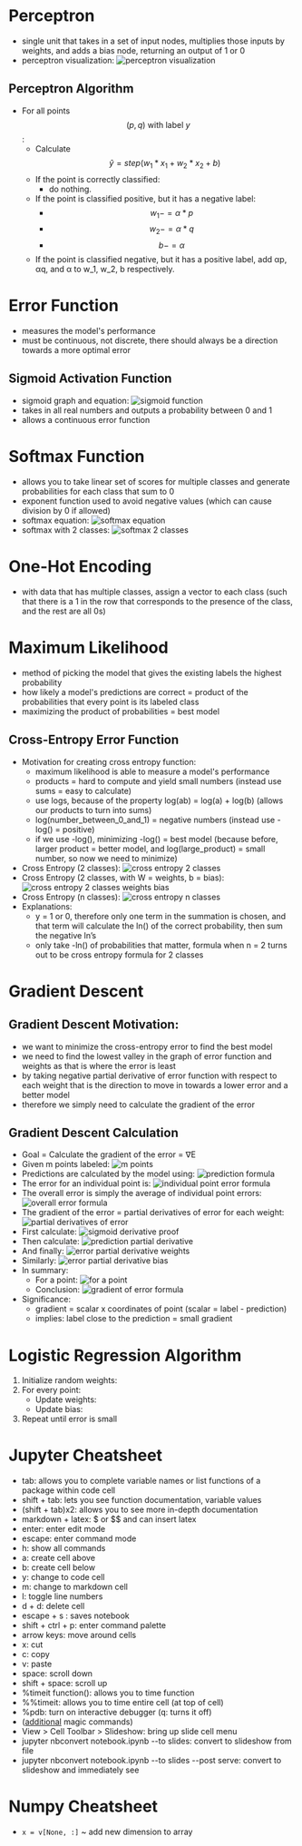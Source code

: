 # Perceptron
* single unit that takes in a set of input nodes, multiplies those inputs by weights, and adds a bias node, returning an output of 1 or 0
* perceptron visualization: ![perceptron visualization](https://livingprogram.github.io/ml-notes/images/ml-notes_1.jpg)

## Perceptron Algorithm
* For all points $$(p,q) \text{ with label } y $$:
  * Calculate $$\hat{y} = step(w_{1} * x_{1} + w_{2} * x_{2} + b)$$
  * If the point is correctly classified:
    * do nothing.
  * If the point is classified positive, but it has a negative label:
    * $$w_{1} -= \alpha * p$$
    * $$w_{2} -= \alpha * q$$
    * $$b -= \alpha$$
  * If the point is classified negative, but it has a positive label, add αp, αq, and α to w_1, w_2, b respectively.

# Error Function
* measures the model's performance
* must be continuous, not discrete, there should always be a direction towards a more optimal error 

## Sigmoid Activation Function
* sigmoid graph and equation: ![sigmoid function](https://livingprogram.github.io/ml-notes/images/ml-notes_2.jpg)
* takes in all real numbers and outputs a probability between 0 and 1 
* allows a continuous error function

# Softmax Function
* allows you to take linear set of scores for multiple classes and generate probabilities for each class that sum to 0
* exponent function used to avoid negative values (which can cause division by 0 if allowed)
* softmax equation: ![softmax equation](https://livingprogram.github.io/ml-notes/images/ml-notes_3.jpg)
* softmax with 2 classes: ![softmax 2 classes](https://livingprogram.github.io/ml-notes/images/ml-notes_4.jpg)

# One-Hot Encoding
* with data that has multiple classes, assign a vector to each class (such that there is a 1 in the row that corresponds to the presence of the class, and the rest are all 0s)

# Maximum Likelihood
* method of picking the model that gives the existing labels the highest probability
* how likely a model's predictions are correct = product of the probabilities that every point is its labeled class
* maximizing the product of probabilities = best model

## Cross-Entropy Error Function
* Motivation for creating cross entropy function:
  * maximum likelihood is able to measure a model's performance
  * products = hard to compute and yield small numbers (instead use sums = easy to calculate)
  * use logs, because of the property log(ab) = log(a) + log(b) (allows our products to turn into sums)
  * log(number_between_0_and_1) = negative numbers (instead use -log() = positive)
  * if we use -log(), minimizing -log() = best model (because before, larger product = better model, and log(large_product) = small number, so now we need to minimize)
* Cross Entropy (2 classes): ![cross entropy 2 classes](https://livingprogram.github.io/ml-notes/images/ml-notes_5.jpg)
* Cross Entropy (2 classes, with W = weights, b = bias): ![cross entropy 2 classes weights bias](https://livingprogram.github.io/ml-notes/images/ml-notes_6.jpg)
* Cross Entropy (n classes): ![cross entropy n classes](https://livingprogram.github.io/ml-notes/images/ml-notes_7.jpg)
* Explanations:
  * y = 1 or 0, therefore only one term in the summation is chosen, and that term will calculate the ln() of the correct probability, then sum the negative ln’s
  * only take -ln() of probabilities that matter, formula when n = 2 turns out to be cross entropy formula for 2 classes

# Gradient Descent

## Gradient Descent Motivation: 
* we want to minimize the cross-entropy error to find the best model
* we need to find the lowest valley in the graph of error function and weights as that is where the error is least
* by taking negative partial derivative of error function with respect to each weight that is the direction to move in towards a lower error and a better model
* therefore we simply need to calculate the gradient of the error

## Gradient Descent Calculation
* Goal = Calculate the gradient of the error = ∇E
* Given m points labeled: ![m points](https://livingprogram.github.io/ml-notes/images/ml-notes_8.jpg)
* Predictions are calculated by the model using: ![prediction formula](https://livingprogram.github.io/ml-notes/images/ml-notes_9.jpg)
* The error for an individual point is: ![individual point error formula](https://livingprogram.github.io/ml-notes/images/ml-notes_10.jpg)
* The overall error is simply the average of individual point errors: ![overall error formula](https://livingprogram.github.io/ml-notes/images/ml-notes_11.jpg)
* The gradient of the error = partial derivatives of error for each weight: ![partial derivatives of error](https://livingprogram.github.io/ml-notes/images/ml-notes_12.jpg)
* First calculate: ![sigmoid derivative proof](https://livingprogram.github.io/ml-notes/images/ml-notes_13.jpg)
* Then calculate: ![prediction partial derivative](https://livingprogram.github.io/ml-notes/images/ml-notes_14.jpg)
* And finally: ![error partial derivative weights](https://livingprogram.github.io/ml-notes/images/ml-notes_15.jpg)
* Similarly: ![error partial derivative bias](https://livingprogram.github.io/ml-notes/images/ml-notes_16.jpg)
* In summary:
  * For a point: ![for a point](https://livingprogram.github.io/ml-notes/images/ml-notes_17.jpg)
  * Conclusion: ![gradient of error formula](https://livingprogram.github.io/ml-notes/images/ml-notes_18.jpg)
* Significance: 
  * gradient = scalar x coordinates of point (scalar = label - prediction)
  * implies: label close to the prediction = small gradient

# Logistic Regression Algorithm
1. Initialize random weights: 
2. For every point:
   * Update weights:
   * Update bias:
3. Repeat until error is small

# Jupyter Cheatsheet
* tab: allows you to complete variable names or list functions of a package within code cell
* shift + tab: lets you see function documentation, variable values 
* (shift + tab)x2: allows you to see more in-depth documentation
* markdown + latex: $ or $$ and can insert latex
* enter: enter edit mode
* escape: enter command mode
* h: show all commands 
* a: create cell above
* b: create cell below
* y: change to code cell
* m: change to markdown cell
* l: toggle line numbers
* d + d: delete cell
* escape + s : saves notebook
* shift + ctrl + p: enter command palette
* arrow keys: move around cells
* x: cut
* c: copy
* v: paste
* space: scroll down
* shift + space: scroll up
* %timeit function(): allows you to time function
* %%timeit: allows you to time entire cell (at top of cell)
* %pdb: turn on interactive debugger (q: turns it off)
* ([additional](http://ipython.readthedocs.io/en/stable/interactive/magics.html) magic commands)
* View > Cell Toolbar > Slideshow: bring up slide cell menu
* jupyter nbconvert notebook.ipynb --to slides: convert to slideshow from file
* jupyter nbconvert notebook.ipynb --to slides --post serve: convert to slideshow and immediately see

# Numpy Cheatsheet
* `x = v[None, :]` ~ add new dimension to array
